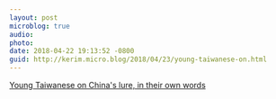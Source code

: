 ```yaml
---
layout: post
microblog: true
audio: 
photo: 
date: 2018-04-22 19:13:52 -0800
guid: http://kerim.micro.blog/2018/04/23/young-taiwanese-on.html
---
```

[Young Taiwanese on China's lure, in their own words](http://focustaiwan.tw/news/aftr/201804190011.aspx)
